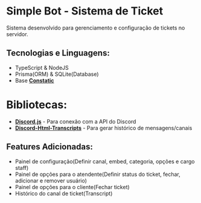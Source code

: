 # Simple Bot - Sistema de Ticket

Sistema desenvolvido para gerenciamento e configuração de tickets no servidor.

## Tecnologias e Linguagens:
- TypeScript & NodeJS
- Prisma(ORM) & SQLite(Database)
- Base [**Constatic**](https://github.com/rinckodev/constatic?tab=readme-ov-file)

# Bibliotecas:
- [**Discord.js**](https://discord.js.org/) - Para conexão com a API do Discord
- [**Discord-Html-Transcripts**](https://www.npmjs.com/package/discord-html-transcripts) - Para gerar histórico de mensagens/canais
  
## Features Adicionadas:
- Painel de configuração(Definir canal, embed, categoria, opções e cargo staff)
- Painel de opções para o atendente(Definir status do ticket, fechar, adicionar e remover usuário)
- Painel de opções para o cliente(Fechar ticket)
- Histórico do canal de ticket(Transcript)
